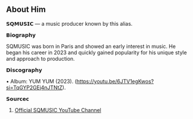 ## About Him

𝗦𝗤𝗠𝗨𝗦𝗜𝗖 — a music producer known by this alias.

𝗕𝗶𝗼𝗴𝗿𝗮𝗽𝗵𝘆

SQMUSIC was born in Paris and showed an early interest in music. He began his career in 2023 and quickly gained popularity for his unique style and approach to production.

𝗗𝗶𝘀𝗰𝗼𝗴𝗿𝗮𝗽𝗵𝘆

• Album: YUM YUM (2023).
(https://youtu.be/6JTV1egKwos?si=TqGYP2GEj4nJTNtZ).

𝗦𝗼𝘂𝗿𝗰𝗲𝗰

1. [Official SQMUSIC YouTube Channel](https://youtube.com/@official_sqmusic?si=jhxYyeiT1RdEt-0n)

